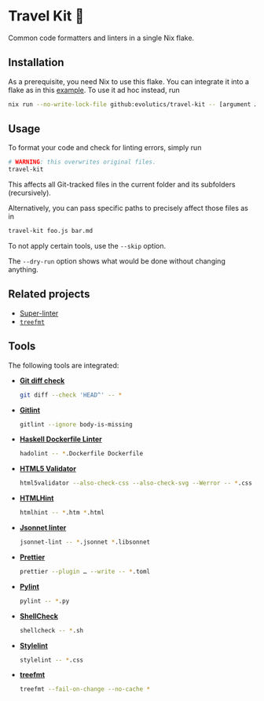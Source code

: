 # Travel Kit 💼

Common code formatters and linters in a single Nix flake.

## Installation

As a prerequisite, you need Nix to use this flake. You can integrate it into a
flake as in this [example](example/flake.nix). To use it ad hoc instead, run

```bash
nix run --no-write-lock-file github:evolutics/travel-kit -- [argument …]
```

## Usage

To format your code and check for linting errors, simply run

```bash
# WARNING: this overwrites original files.
travel-kit
```

This affects all Git-tracked files in the current folder and its subfolders
(recursively).

Alternatively, you can pass specific paths to precisely affect those files as in

```bash
travel-kit foo.js bar.md
```

To not apply certain tools, use the `--skip` option.

The `--dry-run` option shows what would be done without changing anything.

## Related projects

- [Super-linter](https://github.com/super-linter/super-linter)
- [`treefmt`](https://github.com/numtide/treefmt)

## Tools

The following tools are integrated:

- [**Git diff check**](https://git-scm.com/docs/git-diff#Documentation/git-diff.txt---check)

  ```bash
  git diff --check 'HEAD^' -- *
  ```

- [**Gitlint**](https://jorisroovers.com/gitlint/)

  ```bash
  gitlint --ignore body-is-missing
  ```

- [**Haskell Dockerfile Linter**](https://hackage.haskell.org/package/hadolint)

  ```bash
  hadolint -- *.Dockerfile Dockerfile
  ```

- [**HTML5 Validator**](https://github.com/svenkreiss/html5validator)

  ```bash
  html5validator --also-check-css --also-check-svg --Werror -- *.css *.htm *.html *.svg *.xht *.xhtml
  ```

- [**HTMLHint**](https://github.com/htmlhint/HTMLHint)

  ```bash
  htmlhint -- *.htm *.html
  ```

- [**Jsonnet linter**](https://jsonnet.org/learning/tools.html)

  ```bash
  jsonnet-lint -- *.jsonnet *.libsonnet
  ```

- [**Prettier**](https://prettier.io)

  ```bash
  prettier --plugin … --write -- *.toml
  ```

- [**Pylint**](https://pylint.readthedocs.io/en/stable/)

  ```bash
  pylint -- *.py
  ```

- [**ShellCheck**](https://hackage.haskell.org/package/ShellCheck)

  ```bash
  shellcheck -- *.sh
  ```

- [**Stylelint**](https://stylelint.io)

  ```bash
  stylelint -- *.css
  ```

- [**treefmt**](https://github.com/numtide/treefmt)

  ```bash
  treefmt --fail-on-change --no-cache *
  ```
